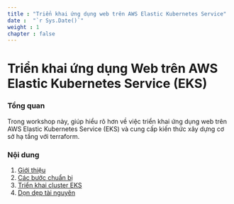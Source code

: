 ```yaml
---
title : "Triển khai ứng dụng web trên AWS Elastic Kubernetes Service"
date :  "`r Sys.Date()`" 
weight : 1 
chapter : false
---
```

# Triển khai ứng dụng Web trên AWS Elastic Kubernetes Service (EKS)
### Tổng quan

Trong workshop này, giúp hiểu rõ hơn về việc triển khai ứng dụng web trên AWS Elastic Kubernetes Service (EKS) và cung cấp kiến thức xây dựng cơ sở hạ tầng với terraform.

### Nội dung

 1. [Giới thiệu](1-introduce/)
 2. [Các bước chuẩn bị](2-Prerequiste/)
 3. [Triển khai cluster EKS](3-ekscluster/)
 4. [Dọn dẹp tài nguyên](4-cleanup/)
